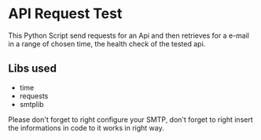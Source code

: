 # API Request Test
This Python Script send requests for an Api and then retrieves for a e-mail in a range of chosen time, the health check of the tested api.

## Libs used
* time
* requests
* smtplib

Please don't forget to right configure your SMTP, don't forget to right insert the informations in code to it works in right way.
